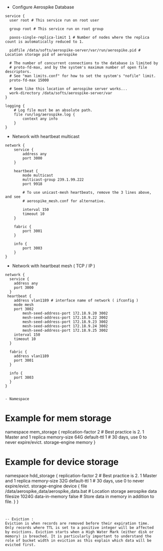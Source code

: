 - Configure Aerospike Database


```
service {
  user root # This service run on root user
  
  group root # This service run on root group
  
  paxos-single-replica-limit 1 # Number of nodes where the replica count is automatically reduced to 1.
  
  pidfile /data/softs/aerospike-server/var/run/aerospike.pid # Location storage pid of aerospike
  
  # The number of concurrent connections to the database is limited by
  # proto-fd-max, and by the system's maximum number of open file descriptors.
  # See "man limits.conf" for how to set the system's "nofile" limit.
  proto-fd-max 15000
  
  # Seem like this location of aerospike server works...
  work-directory /data/softs/aerospike-server/var 
}

logging {
	# Log file must be an absolute path.
	file run/log/aerospike.log {
		context any info
	}
}
```

- Network with heartbeat multicast

```
network {
	service {
		address any
		port 3000
	}

	heartbeat {
		mode multicast
		multicast-group 239.1.99.222
		port 9918

		# To use unicast-mesh heartbeats, remove the 3 lines above, and see
		# aerospike_mesh.conf for alternative.

		interval 150
		timeout 10
	}

	fabric {
		port 3001
	}

	info {
		port 3003
	}
}

```

- Network with heartbeat mesh ( TCP / IP )
```
network {
  service {
    address any
    port 3000
  }
 heartbeat {
    address vlan1189 # interface name of network ( ifconfig )
    mode mesh
    port 3002
        mesh-seed-address-port 172.18.9.20 3002
        mesh-seed-address-port 172.18.9.22 3002
        mesh-seed-address-port 172.18.9.23 3002
        mesh-seed-address-port 172.18.9.24 3002
        mesh-seed-address-port 172.18.9.25 3002
    interval 150
    timeout 10
  }
  
  fabric {
    address vlan1189
    port 3001
  }

  info {
    port 3003
  }
}


- Namespace
```

# Example for mem storage
namespace mem_storage {
  replication-factor 2 # Best practice is 2. 1 Master and 1 replica
  memory-size 64G
  default-ttl 1 # 30 days, use 0 to never expire/evict.
  storage-engine memory
}

# Example for device storage
namespace hdd_storage {
        replication-factor 2 # Best practice is 2. 1 Master and 1 replica
        memory-size 32G
        default-ttl 1 # 30 days, use 0 to never expire/evict.
        storage-engine device {
                file /data/aerospike_data/aerospike_data.bat # Location storage aerospike data
                filesize 1024G
                data-in-memory false # Store data in memory in addition to file.
        }
}
```


-- Eviction :
Eviction is when records are removed before their expiration time. Only records where TTL is set to a positive integer will be affected by evictions. Eviction starts when a High Water Mark (either disk or memory) is breached. It is particularly important to understand the role of bucket width in eviction as this explain which data will be evicted first.

